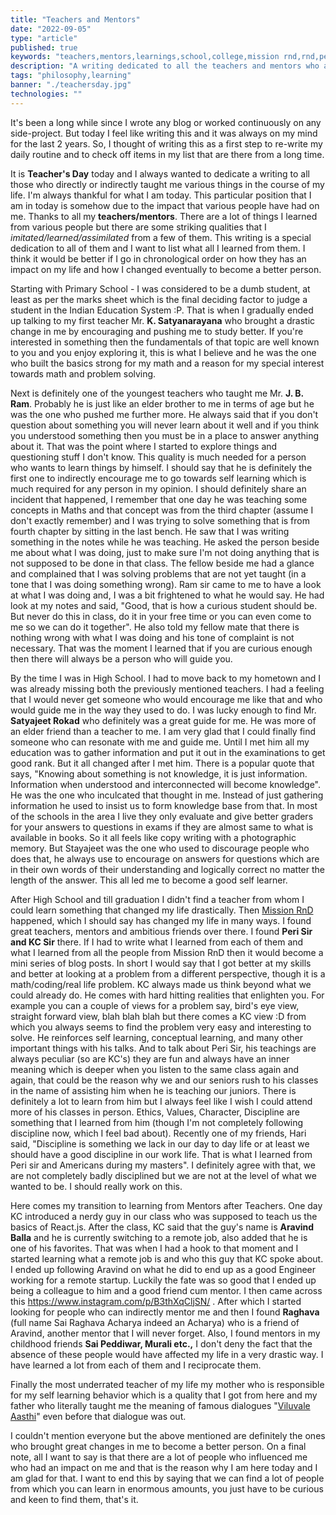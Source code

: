 ```yaml
---
title: "Teachers and Mentors"
date: "2022-09-05"
type: "article"
published: true
keywords: "teachers,mentors,learnings,school,college,mission rnd,rnd,peri,kc,sir,aravind,ball,raghava,satyajeet,ram,satyanarayana"
description: "A writing dedicated to all the teachers and mentors who are reason for what I am today. :D"
tags: "philosophy,learning"
banner: "./teachersday.jpg"
technologies: ""
---
```


It's been a long while since I wrote any blog or worked continuously on any side-project. But today I feel like writing this and it was always on my mind for the last 2 years. So, I thought of writing this as a first step to re-write my daily routine and to check off items in my list that are there from a long time.

It is **Teacher's Day** today and I always wanted to dedicate a writing to all those who directly or indirectly taught me various things in the course of my life. I'm always thankful for what I am today. This particular position that I am in today is somehow due to the impact that various people have had on me. Thanks to all my **teachers/mentors**. There are a lot of things I learned from various people but there are some striking qualities that I _imitated/learned/assimilated_ from a few of them. This writing is a special dedication to all of them and I want to list what all I learned from them. I think it would be better if I go in chronological order on how they has an impact on my life and how I changed eventually to become a better person.

Starting with Primary School - I was considered to be a dumb student, at least as per the marks sheet which is the final deciding factor to judge a student in the Indian Education System :P. That is when I gradually ended up talking to my first teacher Mr. **K. Satyanarayana** who brought a drastic change in me by encouraging and pushing me to study better. If you're interested in something then the fundamentals of that topic are well known to you and you enjoy exploring it, this is what I believe and he was the one who built the basics strong for my math and a reason for my special interest towards math and problem solving.

Next is definitely one of the youngest teachers who taught me Mr. **J. B. Ram**. Probably he is just like an elder brother to me in terms of age but he was the one who pushed me further more. He always said that if you don't question about something you will never learn about it well and if you think you understood something then you must be in a place to answer anything about it. That was the point where I started to explore things and questioning stuff I don't know. This quality is much needed for a person who wants to learn things by himself. I should say that he is definitely the first one to indirectly encourage me to go towards self learning which is much required for any person in my opinion. I should definitely share an incident that happened, I remember that one day he was teaching some concepts in Maths and that concept was from the third chapter (assume I don't exactly remember) and I was trying to solve something that is from fourth chapter by sitting in the last bench. He saw that I was writing something in the notes while he was teaching. He asked the person beside me about what I was doing, just to make sure I'm not doing anything that is not supposed to be done in that class. The fellow beside me had a glance and complained that I was solving problems that are not yet taught (in a tone that I was doing something wrong). Ram sir came to me to have a look at what I was doing and, I was a bit frightened to what he would say. He had look at my notes and said, "Good, that is how a curious student should be. But never do this in class, do it in your free time or you can even come to me so we can do it together". He also told my fellow mate that there is nothing wrong with what I was doing and his tone of complaint is not necessary. That was the moment I learned that if you are curious enough then there will always be a person who will guide you.

By the time I was in High School. I had to move back to my hometown and I was already missing both the previously mentioned teachers. I had a feeling that I would never get someone who would encourage me like that and who would guide me in the way they used to do. I was lucky enough to find Mr. **Satyajeet Rokad** who definitely was a great guide for me. He was more of an elder friend than a teacher to me. I am very glad that I could finally find someone who can resonate with me and guide me. Until I met him all my education was to gather information and put it out in the examinations to get good rank. But it all changed after I met him. There is a popular quote that says, "Knowing about something is not knowledge, it is just information. Information when understood and interconnected will become knowledge". He was the one who inculcated that thought in me. Instead of just gathering information he used to insist us to form knowledge base from that. In most of the schools in the area I live they only evaluate and give better graders for your answers to questions in exams if they are almost same to what is available in books. So it all feels like copy writing with a photographic memory. But Stayajeet was the one who used to discourage people who does that, he always use to encourage on answers for questions which are in their own words of their understanding and logically correct no matter the length of the answer. This all led me to become a good self learner.

After High School and till graduation I didn't find a teacher from whom I could learn something that changed my life drastically. Then [Mission RnD](http://missionrnd.com/) happened, which I should say has changed my life in many ways. I found great teachers, mentors and  ambitious friends over there. I found **Peri Sir and KC Sir** there. If I had to write what I learned from each of them and what I learned from all the people from Mission RnD then it would become a mini series of blog posts. In short I would say that I got better at my skills and better at looking at a problem from a different perspective, though it is a math/coding/real life problem. KC always made us think beyond what we could already do. He comes with hard hitting realities that enlighten you. For example you can a couple of views for a problem say, bird's eye view, straight forward view, blah blah blah but there comes a KC view :D from which you always seems to find the problem very easy and interesting to solve. He reinforces self learning, conceptual learning, and many other important things with his talks. And to talk about Peri Sir, his teachings are always peculiar (so are KC's) they are fun and always have an inner meaning which is deeper when you listen to the same class again and again, that could be the reason why we and our seniors rush to his classes in the name of assisting him when he is teaching our juniors. There is definitely a lot to learn from him but I always feel like I wish I could attend more of his classes in person. Ethics, Values, Character, Discipline are something that I learned from him (though I'm not completely following discipline now, which I feel bad about). Recently one of my friends, Hari said, "Discipline is something we lack in our day to day life or at least we should have a good discipline in our work life. That is what I learned from Peri sir and Americans during my masters". I definitely agree with that, we are not completely badly disciplined but we are not at the level of what we wanted to be. I should really work on this.

Here comes my transition to learning from Mentors after Teachers. One day KC introduced a nerdy guy in our class who was supposed to teach us the basics of React.js. After the class, KC said that the guy's name is **Aravind Balla** and he is currently switching to a remote job, also added that he is one of his favorites. That was when I had a hook to that moment and I started learning what a remote job is and who this guy that KC spoke about. I ended up following Aravind on what he did to end up as a good Engineer working for a remote startup. Luckily the fate was so good that I ended up being a colleague to him and a good friend cum mentor. I then came across this https://www.instagram.com/p/B3thXqCljSN/ . After which I started looking for people who can indirectly mentor me and then I found **Raghava** (full name Sai Raghava Acharya indeed an Acharya) who is a friend of Aravind, another mentor that I will never forget. Also, I found mentors in my childhood friends **Sai Peddiwar, Murali etc.,** I don't deny the fact that the absence of these people would have affected my life in a very drastic way. I have learned a lot from each of them and I reciprocate them.

Finally the most underrated teacher of my life my mother who is responsible for my self learning behavior which is a quality that I got from here and my father who literally taught me the meaning of famous dialogues "[Viluvale Aasthi](https://translate.google.com/?sl=te&tl=en&text=Viluvale%20Aasthi&op=translate&hl=en)" even before that dialogue was out.

I couldn't mention everyone but the above mentioned are definitely the ones who brought great changes in me to become a better person. On a final note, all I want to say is that there are a lot of people who influenced me who had an impact on me and that is the reason why I am here today and I am glad for that. I want to end this by saying that we can find a lot of people from which you can learn in enormous amounts, you just have to be curious and keen to find them, that's it.
